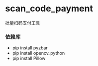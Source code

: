 # scan_code_payment
批量扫码支付工具

### 依赖库
* pip install pyzbar
* pip install opencv_python
* pip install Pillow